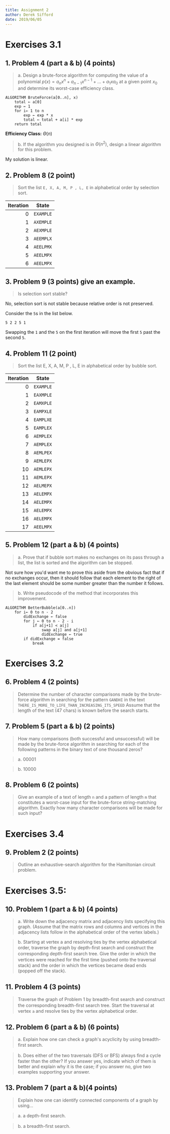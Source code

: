 ```yaml
---
title: Assignment 2
author: Derek Sifford
date: 2019/06/05
---
```


# Exercises 3.1

## 1. Problem 4 (part a & b) (4 points)

> a. Design a brute-force algorithm for computing the value of a polynomial
> $p(x) = a_nx^n + a_{n-1}x^{n-1} + ... + a_1x a_0$ at a given point $x_0$ and
> determine its worst-case efficiency class.

```
ALGORITHM BruteForce(a[0..n], x)
    total ← a[0]
    exp ← 1
    for i← 1 to n
        exp ← exp * x
        total ← total + a[i] * exp
    return total
```

**Efficiency Class:** $\Theta(n)$

> b. If the algorithm you designed is in $\Theta(n^2)$, design a linear
> algorithm for this problem.

My solution is linear.

## 2. Problem 8 (2 point)

> Sort the list `E, X, A, M, P , L, E` in alphabetical order by selection sort.

| Iteration | State     |
| --------: | --------- |
|         0 | `EXAMPLE` |
|         1 | `AXEMPLE` |
|         2 | `AEXMPLE` |
|         3 | `AEEMPLX` |
|         4 | `AEELPMX` |
|         5 | `AEELMPX` |
|         6 | `AEELMPX` |

## 3. Problem 9 (3 points) give an example.

> Is selection sort stable?

No, selection sort is not stable because relative order is not preserved.

Consider the `5`s in the list below.

```
5 2 2 5 1
```

Swapping the `1` and the `5` on the first iteration will move the first `5` past
the second `5`.

## 4. Problem 11 (2 point)

> Sort the list E, X, A, M, P , L, E in alphabetical order by bubble sort.

| Iteration | State     |
| --------: | --------- |
|         0 | `EXAMPLE` |
|         1 | `EAXMPLE` |
|         2 | `EAMXPLE` |
|         3 | `EAMPXLE` |
|         4 | `EAMPLXE` |
|         5 | `EAMPLEX` |
|         6 | `AEMPLEX` |
|         7 | `AEMPLEX` |
|         8 | `AEMLPEX` |
|         9 | `AEMLEPX` |
|        10 | `AEMLEPX` |
|        11 | `AEMLEPX` |
|        12 | `AELMEPX` |
|        13 | `AELEMPX` |
|        14 | `AELEMPX` |
|        15 | `AELEMPX` |
|        16 | `AELEMPX` |
|        17 | `AEELMPX` |

## 5. Problem 12 (part a & b) (4 points)

> a. Prove that if bubble sort makes no exchanges on its pass through a list,
> the list is sorted and the algorithm can be stopped.

Not sure how you'd want me to prove this aside from the obvious fact that if no
exchanges occur, then it should follow that each element to the right of the
last element should be some number greater than the number it follows.

> b. Write pseudocode of the method that incorporates this improvement.

```
ALGORITHM BetterBubble(a[0..n])
    for i← 0 to n - 2
        didExchange ← false
        for j ← 0 to n - 2 - i
            if a[j+1] < a[j]
                swap a[j] and a[j+1]
                didExchange ← true
        if didExchange = false
            break
```

# Exercises 3.2

## 6. Problem 4 (2 points)

<!-- prettier-ignore-start -->
> Determine the number of character comparisons made by the brute-force
> algorithm in searching for the pattern `GANDHI` in the text
>        `THERE_IS_MORE_TO_LIFE_THAN_INCREASING_ITS_SPEED`
> Assume that the length of the text (47 chars) is known before the search starts.
<!-- prettier-ignore-end -->

## 7. Problem 5 (part a & b) (2 points)

> How many comparisons (both successful and unsuccessful) will be made by the
> brute-force algorithm in searching for each of the following patterns in the
> binary text of one thousand zeros?

> a. 00001

> b. 10000

## 8. Problem 6 (2 points)

> Give an example of a text of length `n` and a pattern of length `m` that
> constitutes a worst-case input for the brute-force string-matching algorithm.
> Exactly how many character comparisons will be made for such input?

# Exercises 3.4

## 9. Problem 2 (2 points)

> Outline an exhaustive-search algorithm for the Hamiltonian circuit problem.

# Exercises 3.5:

## 10. Problem 1 (part a & b) (4 points)

<!-- NOTE: See associated graph image in book -->

> a. Write down the adjacency matrix and adjacency lists specifying this graph.
> (Assume that the matrix rows and columns and vertices in the adjacency lists
> follow in the alphabetical order of the vertex labels.)

> b. Starting at vertex a and resolving ties by the vertex alphabetical order,
> traverse the graph by depth-ﬁrst search and construct the corresponding
> depth-ﬁrst search tree. Give the order in which the vertices were reached for
> the ﬁrst time (pushed onto the traversal stack) and the order in which the
> vertices became dead ends (popped off the stack).

## 11. Problem 4 (3 points)

> Traverse the graph of Problem 1 by breadth-ﬁrst search and construct the
> corresponding breadth-ﬁrst search tree. Start the traversal at vertex `a` and
> resolve ties by the vertex alphabetical order.

## 12. Problem 6 (part a & b) (6 points)

> a. Explain how one can check a graph's acyclicity by using breadth-ﬁrst
> search.

> b. Does either of the two traversals (DFS or BFS) always ﬁnd a cycle faster
> than the other? If you answer yes, indicate which of them is better and
> explain why it is the case; if you answer no, give two examples supporting
> your answer.

## 13. Problem 7 (part a & b)(4 points)

> Explain how one can identify connected components of a graph by using...

> a. a depth-ﬁrst search.

> b. a breadth-ﬁrst search.
